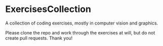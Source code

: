 # ExercisesCollection
A collection of coding exercises, mostly in computer vision and graphics.

Please clone the repo and work through the exercises at will, but do not create pull requests.
Thank you!
